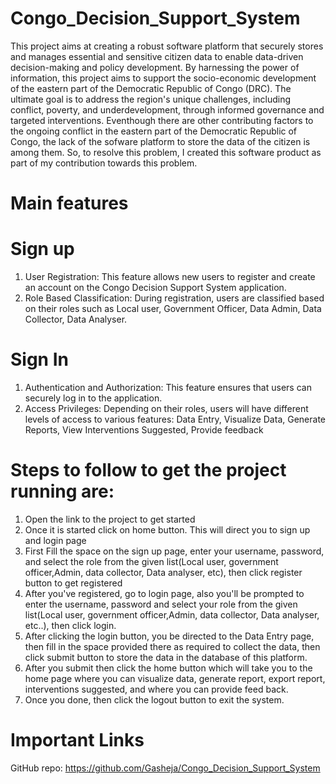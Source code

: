 # Congo_Decision_Support_System
This project aims at creating a robust software platform that securely stores and manages essential and sensitive citizen data to enable data-driven decision-making and policy development. By harnessing the power of information, this project aims to support the socio-economic development of the eastern part of the Democratic Republic of Congo (DRC). The ultimate goal is to address the region's unique challenges, including conflict, poverty, and underdevelopment, through informed governance and targeted interventions.
Eventhough there are other contributing factors to the ongoing conflict in the eastern part of the Democratic Republic of Congo, the lack of the sofware platform to store the data of the citizen is among them. So, to resolve this problem, I created this software product as part of my contribution towards this problem.
# Main features
# Sign up

1. User Registration: This feature allows new users to register and create an account on the Congo Decision Support System application.
2. Role Based Classification: During registration, users are classified based on their roles such as Local user, Government Officer, Data Admin, Data Collector, Data Analyser.

# Sign In

1. Authentication and Authorization: This feature ensures that users can securely log in to the application.
2. Access Privileges: Depending on their roles, users will have different levels of access to various features:
Data Entry, Visualize Data, Generate Reports, View Interventions Suggested, Provide feedback

# Steps to follow to get the project running are:
1. Open the link to the project to get started
2. Once it is started click on home button. This will direct you to sign up and login page
3. First Fill the space on the sign up page, enter your username, password, and select the role from the given list(Local user, government officer,Admin, data collector, Data analyser, etc), then click register button to get registered
4. After you've registered, go to login page, also you'll be prompted to enter the username, password and select your role from the given list(Local user, government officer,Admin, data collector, Data analyser, etc..), then click login.
5. After clicking the login button, you be directed to the Data Entry page, then fill in the space provided there as required to collect the data, then click submit button to store the data in the database of this platform.
6. After you submit then click the home button which will take you to the home page where you can visualize data, generate report, export report, interventions suggested, and where you can provide feed back.
7. Once you done, then click the logout button to exit the system.

# Important Links

GitHub repo: https://github.com/Gasheja/Congo_Decision_Support_System
